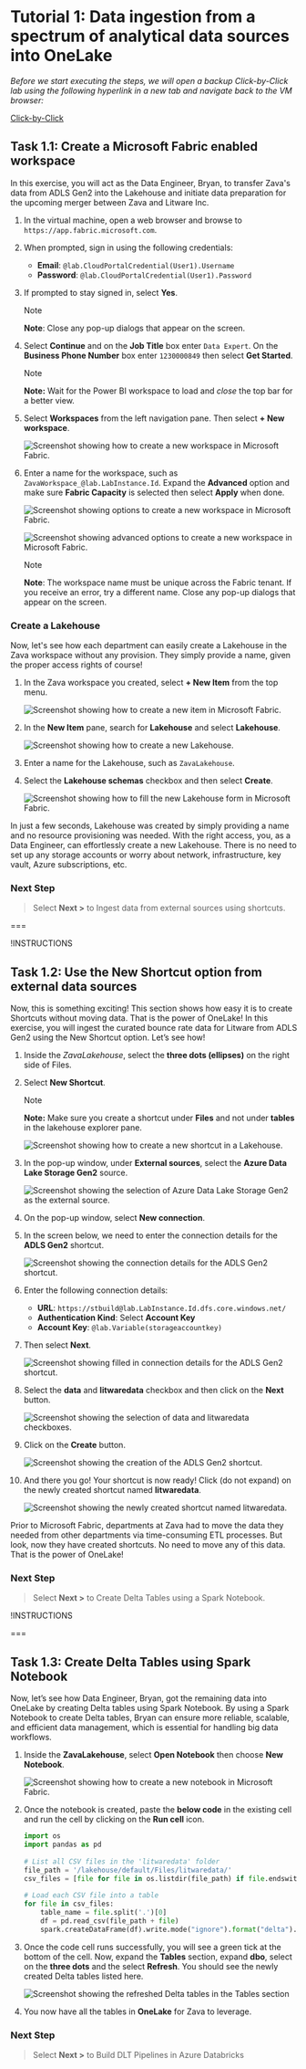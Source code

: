 # Tutorial 1: Data ingestion from a spectrum of analytical data sources into OneLake

*Before we start executing the steps, we will open a backup Click-by-Click lab using the following hyperlink in a new tab and navigate back to the VM browser:* 

[Click-by-Click](https://regale.cloud/microsoft/play/3781/modern-analytics-with-microsoft-fabrikam-copilot-and-azure-databricks-dream-lab-#/0/0)

## Task 1.1: Create a Microsoft Fabric enabled workspace

In this exercise, you will act as the Data Engineer, Bryan, to transfer Zava's data from ADLS Gen2 into the Lakehouse and initiate data preparation for the upcoming merger between Zava and Litware Inc.

1. In the virtual machine, open a web browser and browse to `https://app.fabric.microsoft.com`.
2. When prompted, sign in using the following credentials:

    * **Email**: `@lab.CloudPortalCredential(User1).Username`
    * **Password**: `@lab.CloudPortalCredential(User1).Password`

3. If prompted to stay signed in, select **Yes**.

    > [!NOTE]
    > **Note**: Close any pop-up dialogs that appear on the screen.

4. Select **Continue** and on the **Job Title** box enter `Data Expert`. On the **Business Phone Number** box enter `1230000849` then select **Get Started**.

    > [!NOTE]
    > **Note:** Wait for the Power BI workspace to load and *close* the top bar for a better view.

5. Select **Workspaces** from the left navigation pane. Then select **+ New workspace**.

    ![Screenshot showing how to create a new workspace in Microsoft Fabric.](/lab/media/create-new-workspace.png)

6. Enter a name for the workspace, such as `ZavaWorkspace_@lab.LabInstance.Id`. Expand the **Advanced** option and make sure **Fabric Capacity** is selected then select **Apply** when done.

    ![Screenshot showing options to create a new workspace in Microsoft Fabric.](/lab/media/create-workspace-side-pane.png)

    ![Screenshot showing advanced options to create a new workspace in Microsoft Fabric.](/lab/media/create-workspace-side-pane-advanced.png)

    > [!NOTE]
    > **Note**: The workspace name must be unique across the Fabric tenant. If you receive an error, try a different name. Close any pop-up dialogs that appear on the screen.

### Create a Lakehouse

Now, let's see how each department can easily create a Lakehouse in the Zava workspace without any provision. They simply provide a name, given the proper access rights of course!

1. In the Zava workspace you created, select **+ New Item** from the top menu.

    ![Screenshot showing how to create a new item in Microsoft Fabric.](/lab/media/create-new-item.png)

2. In the **New Item** pane, search for **Lakehouse** and select **Lakehouse**.

    ![Screenshot showing how to create a new Lakehouse.](/lab/media/create-lakehouse.png)

3. Enter a name for the Lakehouse, such as `ZavaLakehouse`.

4. Select the **Lakehouse schemas** checkbox and then select **Create**.

    ![Screenshot showing how to fill the new Lakehouse form in Microsoft Fabric.](/lab/media/create-new-lakehouse.png)

In just a few seconds, Lakehouse was created by simply providing a name and no resource provisioning was needed. With the right access, you, as a Data Engineer, can effortlessly create a new Lakehouse. There is no need to set up any storage accounts or worry about network, infrastructure, key vault, Azure subscriptions, etc.

### Next Step

> Select **Next >** to Ingest data from external sources using shortcuts.

===

!INSTRUCTIONS []()

## Task 1.2: Use the New Shortcut option from external data sources

Now, this is something exciting! This section shows how easy it is to create Shortcuts without moving data. That is the power of OneLake! In this exercise, you will ingest the curated bounce rate data for Litware from ADLS Gen2 using the New Shortcut option. Let’s see how!

1. Inside the *ZavaLakehouse*, select the **three dots (ellipses)** on the right side of Files.

2. Select **New Shortcut**.

    > [!NOTE]
    > **Note:** Make sure you create a shortcut under **Files** and not under **tables** in the lakehouse explorer pane.

    ![Screenshot showing how to create a new shortcut in a Lakehouse.](/lab/media/create-new-shortcut.png)

3. In the pop-up window, under **External sources**, select the **Azure Data Lake Storage Gen2** source.

    ![Screenshot showing the selection of Azure Data Lake Storage Gen2 as the external source.](/lab/media/adls-gen2-source.png)

4. On the pop-up window, select **New connection**.

5. In the screen below, we need to enter the connection details for the **ADLS Gen2** shortcut.

    ![Screenshot showing the connection details for the ADLS Gen2 shortcut.](/lab/media/adls-gen2-connection.png)

6. Enter the following connection details:
   - **URL**: `https://stbuild@lab.LabInstance.Id.dfs.core.windows.net/`
   - **Authentication Kind**: Select **Account Key**
   - **Account Key**: `@lab.Variable(storageaccountkey)`

7. Then select **Next**.

    ![Screenshot showing filled in connection details for the ADLS Gen2 shortcut.](/lab/media/adls-gen2-connection-filled.png)

8.  Select the **data** and **litwaredata** checkbox and then click on the **Next** button.

    ![Screenshot showing the selection of data and litwaredata checkboxes.](/lab/media/litwaredata-checkboxes.png)

9. Click on the **Create** button.

    ![Screenshot showing the creation of the ADLS Gen2 shortcut.](/lab/media/adls-gen2-creation.png)

10. And there you go! Your shortcut is now ready! Click (do not expand) on the newly created shortcut named **litwaredata**.

    ![Screenshot showing the newly created shortcut named litwaredata.](/lab/media/new-shortcut-created.png)

Prior to Microsoft Fabric, departments at Zava had to move the data they needed from other departments via time-consuming ETL processes. But look, now they have created shortcuts. No need to move any of this data. That is the power of OneLake!

### Next Step

> Select **Next >** to Create Delta Tables using a Spark Notebook.

!INSTRUCTIONS []()

===

## Task 1.3: Create Delta Tables using Spark Notebook

Now, let’s see how Data Engineer, Bryan, got the remaining data into OneLake by creating Delta tables using Spark Notebook. By using a Spark Notebook to create Delta tables, Bryan can ensure more reliable, scalable, and efficient data management, which is essential for handling big data workflows.

1. Inside the **ZavaLakehouse**, select **Open Notebook** then choose **New Notebook**.

    ![Screenshot showing how to create a new notebook in Microsoft Fabric.](/lab/media/create-new-notebook.png)

2. Once the notebook is created, paste the **below code** in the existing cell and run the cell by clicking on the **Run cell** icon.

    ```python
    import os
    import pandas as pd
     
    # List all CSV files in the 'litwaredata' folder
    file_path = '/lakehouse/default/Files/litwaredata/'
    csv_files = [file for file in os.listdir(file_path) if file.endswith('.csv')]
     
    # Load each CSV file into a table
    for file in csv_files:
        table_name = file.split('.')[0]
        df = pd.read_csv(file_path + file)
        spark.createDataFrame(df).write.mode("ignore").format("delta").saveAsTable(table_name)
    ```

3. Once the code cell runs successfully, you will see a green tick at the bottom of the cell. Now, expand the **Tables** section, expand **dbo**, select on the **three dots** and the select **Refresh**. You should see the newly created Delta tables listed here.

    ![Screenshot showing the refreshed Delta tables in the Tables section](/lab/media/refresh-delta-tables.png)

4. You now have all the tables in **OneLake** for Zava to leverage.

### Next Step

> Select **Next >** to Build DLT Pipelines in Azure Databricks